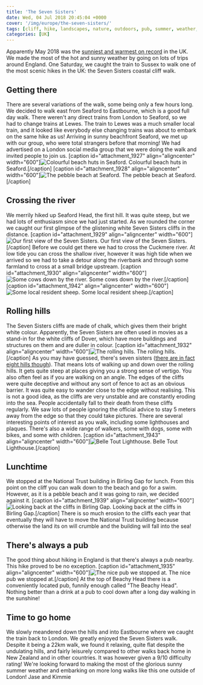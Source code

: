 ```yaml
---
title: 'The Seven Sisters'
date: Wed, 04 Jul 2018 20:45:04 +0000
cover: '/img/europe/the-seven-sisters/'
tags: [cliff, hike, landscapes, nature, outdoors, pub, summer, weather, wildlife]
categories: [UK]
---
```


Apparently May 2018 was the [sunniest and warmest on record](https://www.theguardian.com/uk-news/2018/jun/02/uk-weather-may-2018-sunniest-warmest-on-record-met-office) in the UK. We made the most of the hot and sunny weather by going on lots of trips around England. One Saturday, we caught the train to Sussex to walk one of the most scenic hikes in the UK: the Seven Sisters coastal cliff walk.

Getting there
-------------

There are several variations of the walk, some being only a few hours long. We decided to walk east from Seaford to Eastbourne, which is a good full day walk. There weren't any direct trains from London to Seaford, so we had to change trains at Lewes. The train to Lewes was a much smaller local train, and it looked like everybody else changing trains was about to embark on the same hike as us! Arriving in sunny beachfront Seaford, we met up with our group, who were total strangers before that morning! We had advertised on a London social media group that we were doing the walk and invited people to join us. \[caption id="attachment_1927" align="aligncenter" width="600"\]![Colourful beach huts in Seaford.](http://coupleofkiwis.com/wp-content/uploads/2018/06/IMG_20180526_100658-600x338.jpg) Colourful beach huts in Seaford.\[/caption\] \[caption id="attachment_1928" align="aligncenter" width="600"\]![The pebble beach at Seaford.](http://coupleofkiwis.com/wp-content/uploads/2018/06/IMG_20180526_100708-600x338.jpg) The pebble beach at Seaford.\[/caption\]

Crossing the river
------------------

We merrily hiked up Seaford Head, the first hill. It was quite steep, but we had lots of enthusiasm since we had just started. As we rounded the corner we caught our first glimpse of the glistening white Seven Sisters cliffs in the distance. \[caption id="attachment_1929" align="aligncenter" width="600"\]![Our first view of the Seven Sisters.](http://coupleofkiwis.com/wp-content/uploads/2018/06/IMG_20180526_105134-600x338.jpg) Our first view of the Seven Sisters.\[/caption\] Before we could get there we had to cross the Cuckmere river. At low tide you can cross the shallow river, however it was high tide when we arrived so we had to take a detour along the riverbank and through some farmland to cross at a small bridge upstream. \[caption id="attachment_1930" align="aligncenter" width="600"\]![Some cows down by the river.](http://coupleofkiwis.com/wp-content/uploads/2018/06/IMG_20180526_111208-600x338.jpg) Some cows down by the river.\[/caption\] \[caption id="attachment_1942" align="aligncenter" width="600"\]![Some local resident sheep. ](http://coupleofkiwis.com/wp-content/uploads/2018/07/IMG_20180526_114855-2-600x338.jpg) Some local resident sheep.\[/caption\]

Rolling hills
-------------

The Seven Sisters cliffs are made of chalk, which gives them their bright white colour. Apparently, the Seven Sisters are often used in movies as a stand-in for the white cliffs of Dover, which have more buildings and structures on them and are duller in colour. \[caption id="attachment_1932" align="aligncenter" width="600"\]![The rolling hills.](http://coupleofkiwis.com/wp-content/uploads/2018/06/IMG_20180526_120418-600x338.jpg) The rolling hills.\[/caption\] As you may have guessed, there's seven sisters ([there are in fact eight hills though](https://www.walkingclub.org.uk/walk/seaford-to-eastbourne/)). That means lots of walking up and down over the rolling hills. It gets quite steep at places giving you a strong sense of vertigo. You also often feel as if you are walking on an angle. The edges of the cliffs were quite deceptive and without any sort of fence to act as an obvious barrier. It was quite easy to wander close to the edge without realising. This is not a good idea, as the cliffs are very unstable and are constantly eroding into the sea. People accidentally fall to their death from these cliffs regularly. We saw lots of people ignoring the official advice to stay 5 meters away from the edge so that they could take pictures. There are several interesting points of interest as you walk, including some lighthouses and plaques. There's also a wide range of walkers, some with dogs, some with bikes, and some with children. \[caption id="attachment_1943" align="aligncenter" width="600"\]![Belle Tout Lighthouse.](http://coupleofkiwis.com/wp-content/uploads/2018/07/IMG_20180526_142159-2-600x338.jpg) Belle Tout Lighthouse.\[/caption\]

Lunchtime
---------

We stopped at the National Trust building in Birling Gap for lunch. From this point on the cliff you can walk down to the beach and go for a swim. However, as it is a pebble beach and it was going to rain, we decided against it. \[caption id="attachment_1939" align="aligncenter" width="600"\]![Looking back at the cliffs in Birling Gap.](http://coupleofkiwis.com/wp-content/uploads/2018/07/IMG_20180526_140012-600x338.jpg) Looking back at the cliffs in Birling Gap.\[/caption\] There is so much erosion to the cliffs each year that eventually they will have to move the National Trust building because otherwise the land its on will crumble and the building will fall into the sea!

There's always a pub
--------------------

The good thing about hiking in England is that there's always a pub nearby. This hike proved to be no exception. \[caption id="attachment_1935" align="aligncenter" width="600"\]![The nice pub we stopped at.](http://coupleofkiwis.com/wp-content/uploads/2018/06/IMG_20180526_150314-600x338.jpg) The nice pub we stopped at.\[/caption\] At the top of Beachy Head there is a conveniently located pub, funnily enough called "The Beachy Head". Nothing better than a drink at a pub to cool down after a long day walking in the sunshine!

Time to go home
---------------

We slowly meandered down the hills and into Eastbourne where we caught the train back to London. We greatly enjoyed the Seven Sisters walk. Despite it being a 22km walk, we found it relaxing, quite flat despite the undulating hills, and fairly leisurely compared to other walks back home in New Zealand and in other countries. It was however given a 9/10 difficulty rating! We're looking forward to making the most of the glorious sunny summer weather and embarking on more long walks like this one outside of London! Jase and Kimmie